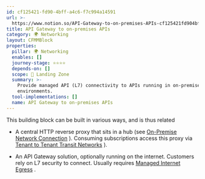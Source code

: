 ```yaml
---
id: cf125421-fd90-4bff-a4c6-f7c994a14591
url: >-
  https://www.notion.so/API-Gateway-to-on-premises-APIs-cf125421fd904bffa4c6f7c994a14591
title: API Gateway to on-premises APIs
category: 🌍 Networking
layout: CFMMBlock
properties:
  pillar: 🌍 Networking
  enables: []
  journey-stage: ⭐️⭐️⭐️⭐️
  depends-on: []
  scope: 🛬 Landing Zone
  summary: >-
    Provide managed API (L7) connectivity to APIs running in on-premise
    environments.
  tool-implementations: []
  name: API Gateway to on-premises APIs
---
```


This building block can be built in various ways, and is thus related

- A central HTTP reverse proxy that sits in a hub (see [On-Premise Network Connection](/maturity-model/networking/on-premise-network-connection.md) ). Consuming subscriptions access this proxy via [Tenant to Tenant Transit Networks](/maturity-model/networking/tenant-to-tenant-transit-networks.md) ).

- An API Gateway solution, optionally running on the internet. Customers rely on L7 security to connect. Usually requires [Managed Internet Egress](/maturity-model/networking/managed-internet-egress.md) .
